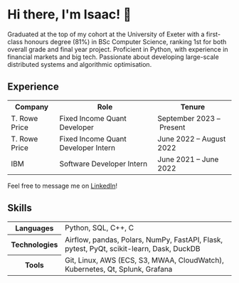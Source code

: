# Hi there, I'm Isaac! 👋

Graduated at the top of my cohort at the University of Exeter with a first-class
honours degree (81%) in BSc Computer Science, ranking 1st for both overall grade
and final year project. Proficient in Python, with experience in financial
markets and big tech. Passionate about developing large-scale distributed
systems and algorithmic optimisation.

## Experience

<table>
  <tr>
    <th>Company</th>
    <th>Role</th>
    <th>Tenure</th>
  <tr>
    <td>T. Rowe Price</td>
    <td>Fixed Income Quant Developer</td>
    <td>September 2023 – Present</td>
  </tr>
  <tr>
    <td>T. Rowe Price</td>
    <td>Fixed Income Quant Developer Intern</td>
    <td>June 2022 – August 2022</td>
  </tr>
  <tr>
    <td>IBM</td>
    <td>Software Developer Intern</td>
    <td>June 2021 – June 2022</td>
  </tr>
</table>

Feel free to message me on [LinkedIn](https://www.linkedin.com/in/isaaccheng9)!

## Skills

<table>
  <tr>
    <th>Languages</th>
    </p>
    <td>Python, SQL, C++, C</td>
  </tr>
  <tr>
    <th>Technologies</th>
    <td>Airflow, pandas, Polars, NumPy, FastAPI, Flask, pytest, PyQt,
    scikit-learn, Dask, DuckDB
  </td>
  <tr>
    <th>Tools</th>
    <td>Git, Linux, AWS (ECS, S3, MWAA, CloudWatch), Kubernetes, Qt, Splunk,
    Grafana
  </td>
  </tr>
</table>
